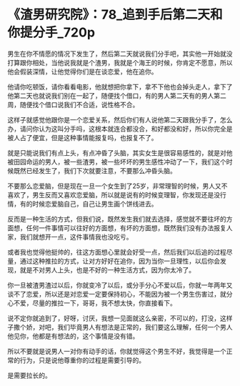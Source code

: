 # 《渣男研究院》：78_追到手后第二天和你提分手_720p

男生在你不情愿的情况下发生了，然后第二天就说我们分手吧，其实他一开始就没打算跟你相处，当他说我就是个渣男，我就是个海王的时候，你肯定不愿意，所以他会假装深情，让他觉得你们是在谈恋爱，他在追你。

他请你吃顿饭，请你看看电影，他就想把你拿下，拿不下他也会掉头走人，拿下了他第二天也就说我们别在一起了，随便找个借口，有的男人第二天有的男人第二周，随便找个借口说我们不合适，说性格不合。

这样子就感觉他跟你是一个恋爱关系，然后你们有人说他第二天跟我分手了，怎么办，请问你认为这叫分手吗，这根本就连合都没合，和好都没和好，所以你完全是被人占了便宜，但是这种事情能报复吗，也报复不了。

就是只能说我们有点上头，有点冲昏了头脑，其实女生是很容易感性的，就是对他被田园命运的男人，被一些渣男，被一些坏坏的男生感性冲动了一下，我们这个时候既然已经发生了，我们下次就要注意，不要那么冲昏头脑。

不要那么恋爱脑，但是现在一旦一个女生到了25岁，非常理智的时候，男人又不喜欢了，男生反而又喜欢恋爱脑，所以就是说有的时候变理智，你发现还是没行情，有的时候恋爱脑自己，自己让男生画个饼线进去。

反而是一种生活的方式，但我们说，既然发生我们就去选择，感觉就不要往坏的方面想，任何一件事情可以往好的方面想，有坏的方面想，既然我们没有办法报复人家，我们就想开一点，这件事情我也没吃亏。

或者我也觉得他挺帅的，往这方面想心里就会好受一点，然后我们以后追的过程尽量，通过这种推拉的方式，让对方好好在追你，因为当你一旦理性，以后你会发现，就是不对男人上头，也是不好的一种生活方式，因为你太冷了。

你一旦被渣男渣过以后，你就变冷了以后，或分手分心不爱以后，你就一年两年又谈不了恋爱，所以还是对恋爱一定要保持初心，不能因为被一个男生伤害过，就分心不爱，尽量的推拉一下，哥哥，我不想太快，你直接看下。

说不定你就追到了，好呀，讨厌，我想一见面就这么亲密，不可以的，打没，这样子撒个娇，对吧，我们毕竟男人有想法是正常的，我们要这么理解，任何一个男人他见你，他都是有想法的，这个事情是没有错。

所以不要就是说男人一对你有动手的话，你就觉得这个男生不好，我觉得是一个正常的行为，只是说他尊重你的过程是需要引导的。

是需要拉长的。